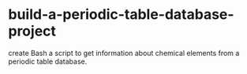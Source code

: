 # build-a-periodic-table-database-project
create Bash a script to get information about chemical elements from a periodic table database.
